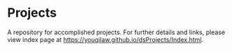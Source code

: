 # Projects
A repository for accomplished projects. For further details and links, please view index page at https://youqilaw.github.io/dsProjects/Index.html.
